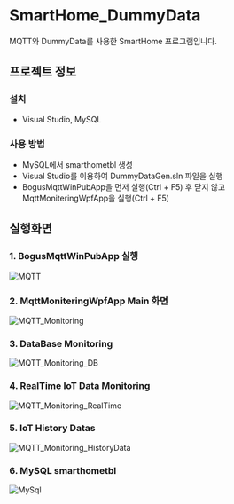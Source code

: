 # SmartHome_DummyData
 MQTT와 DummyData를 사용한 SmartHome 프로그램입니다.

## 프로젝트 정보
### 설치
- Visual Studio, MySQL

### 사용 방법
- MySQL에서 smarthometbl 생성
- Visual Studio를 이용하여 DummyDataGen.sln 파일을 실행 
- BogusMqttWinPubApp을 먼저 실행(Ctrl + F5) 후 닫지 않고 MqttMoniteringWpfApp을 실행(Ctrl + F5)

## 실행화면
### 1. BogusMqttWinPubApp 실행
![MQTT](https://user-images.githubusercontent.com/70622083/92351358-6e47df80-f116-11ea-9db5-2a7c3c1ba44b.png)
### 2. MqttMoniteringWpfApp Main 화면
![MQTT_Monitoring](https://user-images.githubusercontent.com/70622083/92351219-06919480-f116-11ea-95b4-22859987a349.png)
### 3. DataBase Monitoring
![MQTT_Monitoring_DB](https://user-images.githubusercontent.com/70622083/92351401-946d7f80-f116-11ea-8640-268555747753.png)
### 4. RealTime IoT Data Monitoring
![MQTT_Monitoring_RealTime](https://user-images.githubusercontent.com/70622083/92351536-eca48180-f116-11ea-8a18-d4689a11ab4b.png)
### 5. IoT History Datas
![MQTT_Monitoring_HistoryData](https://user-images.githubusercontent.com/70622083/92351481-ced71c80-f116-11ea-9f1f-e6ff1b07c6fe.png)
### 6. MySQL smarthometbl
![MySql](https://user-images.githubusercontent.com/70622083/92351209-fe395980-f115-11ea-9a38-68f59a5c420f.png)
